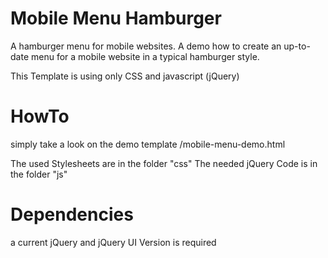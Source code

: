 Mobile Menu Hamburger
===

A hamburger menu for mobile websites. A demo how to create
an up-to-date menu for a mobile website in a typical hamburger style.

This Template is using only CSS and javascript (jQuery)


HowTo
===
simply take a look on the demo template
/mobile-menu-demo.html

The used Stylesheets are in the folder "css"
The needed jQuery Code is in the folder "js"


Dependencies
===
a current jQuery and jQuery UI Version is required